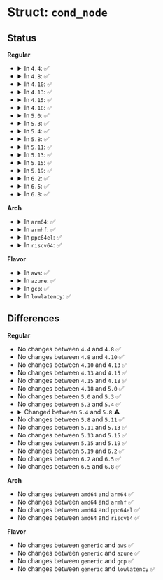 # Struct: <code>cond_node</code>

## Status
<b>Regular</b>
<ul>
<li>
<details>
<summary>In <code>4.4</code>: ✅</summary>

```c
struct cond_node {
    int cur_state;
    struct cond_expr *expr;
    struct cond_av_list *true_list;
    struct cond_av_list *false_list;
    struct cond_node *next;
};
```
</details>
</li>
<li>
<details>
<summary>In <code>4.8</code>: ✅</summary>

```c
struct cond_node {
    int cur_state;
    struct cond_expr *expr;
    struct cond_av_list *true_list;
    struct cond_av_list *false_list;
    struct cond_node *next;
};
```
</details>
</li>
<li>
<details>
<summary>In <code>4.10</code>: ✅</summary>

```c
struct cond_node {
    int cur_state;
    struct cond_expr *expr;
    struct cond_av_list *true_list;
    struct cond_av_list *false_list;
    struct cond_node *next;
};
```
</details>
</li>
<li>
<details>
<summary>In <code>4.13</code>: ✅</summary>

```c
struct cond_node {
    int cur_state;
    struct cond_expr *expr;
    struct cond_av_list *true_list;
    struct cond_av_list *false_list;
    struct cond_node *next;
};
```
</details>
</li>
<li>
<details>
<summary>In <code>4.15</code>: ✅</summary>

```c
struct cond_node {
    int cur_state;
    struct cond_expr *expr;
    struct cond_av_list *true_list;
    struct cond_av_list *false_list;
    struct cond_node *next;
};
```
</details>
</li>
<li>
<details>
<summary>In <code>4.18</code>: ✅</summary>

```c
struct cond_node {
    int cur_state;
    struct cond_expr *expr;
    struct cond_av_list *true_list;
    struct cond_av_list *false_list;
    struct cond_node *next;
};
```
</details>
</li>
<li>
<details>
<summary>In <code>5.0</code>: ✅</summary>

```c
struct cond_node {
    int cur_state;
    struct cond_expr *expr;
    struct cond_av_list *true_list;
    struct cond_av_list *false_list;
    struct cond_node *next;
};
```
</details>
</li>
<li>
<details>
<summary>In <code>5.3</code>: ✅</summary>

```c
struct cond_node {
    int cur_state;
    struct cond_expr *expr;
    struct cond_av_list *true_list;
    struct cond_av_list *false_list;
    struct cond_node *next;
};
```
</details>
</li>
<li>
<details>
<summary>In <code>5.4</code>: ✅</summary>

```c
struct cond_node {
    int cur_state;
    struct cond_expr *expr;
    struct cond_av_list *true_list;
    struct cond_av_list *false_list;
    struct cond_node *next;
};
```
</details>
</li>
<li>
<details>
<summary>In <code>5.8</code>: ✅</summary>

```c
struct cond_node {
    int cur_state;
    struct cond_expr expr;
    struct cond_av_list true_list;
    struct cond_av_list false_list;
};
```
</details>
</li>
<li>
<details>
<summary>In <code>5.11</code>: ✅</summary>

```c
struct cond_node {
    int cur_state;
    struct cond_expr expr;
    struct cond_av_list true_list;
    struct cond_av_list false_list;
};
```
</details>
</li>
<li>
<details>
<summary>In <code>5.13</code>: ✅</summary>

```c
struct cond_node {
    int cur_state;
    struct cond_expr expr;
    struct cond_av_list true_list;
    struct cond_av_list false_list;
};
```
</details>
</li>
<li>
<details>
<summary>In <code>5.15</code>: ✅</summary>

```c
struct cond_node {
    int cur_state;
    struct cond_expr expr;
    struct cond_av_list true_list;
    struct cond_av_list false_list;
};
```
</details>
</li>
<li>
<details>
<summary>In <code>5.19</code>: ✅</summary>

```c
struct cond_node {
    int cur_state;
    struct cond_expr expr;
    struct cond_av_list true_list;
    struct cond_av_list false_list;
};
```
</details>
</li>
<li>
<details>
<summary>In <code>6.2</code>: ✅</summary>

```c
struct cond_node {
    int cur_state;
    struct cond_expr expr;
    struct cond_av_list true_list;
    struct cond_av_list false_list;
};
```
</details>
</li>
<li>
<details>
<summary>In <code>6.5</code>: ✅</summary>

```c
struct cond_node {
    int cur_state;
    struct cond_expr expr;
    struct cond_av_list true_list;
    struct cond_av_list false_list;
};
```
</details>
</li>
<li>
<details>
<summary>In <code>6.8</code>: ✅</summary>

```c
struct cond_node {
    int cur_state;
    struct cond_expr expr;
    struct cond_av_list true_list;
    struct cond_av_list false_list;
};
```
</details>
</li>
</ul>
<b>Arch</b>
<ul>
<li>
<details>
<summary>In <code>arm64</code>: ✅</summary>

```c
struct cond_node {
    int cur_state;
    struct cond_expr *expr;
    struct cond_av_list *true_list;
    struct cond_av_list *false_list;
    struct cond_node *next;
};
```
</details>
</li>
<li>
<details>
<summary>In <code>armhf</code>: ✅</summary>

```c
struct cond_node {
    int cur_state;
    struct cond_expr *expr;
    struct cond_av_list *true_list;
    struct cond_av_list *false_list;
    struct cond_node *next;
};
```
</details>
</li>
<li>
<details>
<summary>In <code>ppc64el</code>: ✅</summary>

```c
struct cond_node {
    int cur_state;
    struct cond_expr *expr;
    struct cond_av_list *true_list;
    struct cond_av_list *false_list;
    struct cond_node *next;
};
```
</details>
</li>
<li>
<details>
<summary>In <code>riscv64</code>: ✅</summary>

```c
struct cond_node {
    int cur_state;
    struct cond_expr *expr;
    struct cond_av_list *true_list;
    struct cond_av_list *false_list;
    struct cond_node *next;
};
```
</details>
</li>
</ul>
<b>Flavor</b>
<ul>
<li>
<details>
<summary>In <code>aws</code>: ✅</summary>

```c
struct cond_node {
    int cur_state;
    struct cond_expr *expr;
    struct cond_av_list *true_list;
    struct cond_av_list *false_list;
    struct cond_node *next;
};
```
</details>
</li>
<li>
<details>
<summary>In <code>azure</code>: ✅</summary>

```c
struct cond_node {
    int cur_state;
    struct cond_expr *expr;
    struct cond_av_list *true_list;
    struct cond_av_list *false_list;
    struct cond_node *next;
};
```
</details>
</li>
<li>
<details>
<summary>In <code>gcp</code>: ✅</summary>

```c
struct cond_node {
    int cur_state;
    struct cond_expr *expr;
    struct cond_av_list *true_list;
    struct cond_av_list *false_list;
    struct cond_node *next;
};
```
</details>
</li>
<li>
<details>
<summary>In <code>lowlatency</code>: ✅</summary>

```c
struct cond_node {
    int cur_state;
    struct cond_expr *expr;
    struct cond_av_list *true_list;
    struct cond_av_list *false_list;
    struct cond_node *next;
};
```
</details>
</li>
</ul>

## Differences
<b>Regular</b>
<ul>
<li>
No changes between <code>4.4</code> and <code>4.8</code> ✅
</li>
<li>
No changes between <code>4.8</code> and <code>4.10</code> ✅
</li>
<li>
No changes between <code>4.10</code> and <code>4.13</code> ✅
</li>
<li>
No changes between <code>4.13</code> and <code>4.15</code> ✅
</li>
<li>
No changes between <code>4.15</code> and <code>4.18</code> ✅
</li>
<li>
No changes between <code>4.18</code> and <code>5.0</code> ✅
</li>
<li>
No changes between <code>5.0</code> and <code>5.3</code> ✅
</li>
<li>
No changes between <code>5.3</code> and <code>5.4</code> ✅
</li>
<li>
<details>
<summary>Changed between <code>5.4</code> and <code>5.8</code> ⚠️</summary>
<ul>
<li>
<b>Field removed. </b>
<code>struct cond_node *next</code>
</li>
<li>
<b>Field type changed. </b>
<code>struct cond_expr *expr</code> ➡️ <code>struct cond_expr expr</code>
</li>
<li>
<b>Field type changed. </b>
<code>struct cond_av_list *true_list</code> ➡️ <code>struct cond_av_list true_list</code>
</li>
<li>
<b>Field type changed. </b>
<code>struct cond_av_list *false_list</code> ➡️ <code>struct cond_av_list false_list</code>
</li>
</ul>
</details>
</li>
<li>
No changes between <code>5.8</code> and <code>5.11</code> ✅
</li>
<li>
No changes between <code>5.11</code> and <code>5.13</code> ✅
</li>
<li>
No changes between <code>5.13</code> and <code>5.15</code> ✅
</li>
<li>
No changes between <code>5.15</code> and <code>5.19</code> ✅
</li>
<li>
No changes between <code>5.19</code> and <code>6.2</code> ✅
</li>
<li>
No changes between <code>6.2</code> and <code>6.5</code> ✅
</li>
<li>
No changes between <code>6.5</code> and <code>6.8</code> ✅
</li>
</ul>
<b>Arch</b>
<ul>
<li>
No changes between <code>amd64</code> and <code>arm64</code> ✅
</li>
<li>
No changes between <code>amd64</code> and <code>armhf</code> ✅
</li>
<li>
No changes between <code>amd64</code> and <code>ppc64el</code> ✅
</li>
<li>
No changes between <code>amd64</code> and <code>riscv64</code> ✅
</li>
</ul>
<b>Flavor</b>
<ul>
<li>
No changes between <code>generic</code> and <code>aws</code> ✅
</li>
<li>
No changes between <code>generic</code> and <code>azure</code> ✅
</li>
<li>
No changes between <code>generic</code> and <code>gcp</code> ✅
</li>
<li>
No changes between <code>generic</code> and <code>lowlatency</code> ✅
</li>
</ul>

